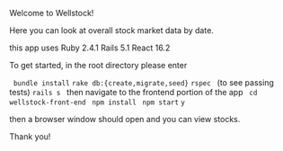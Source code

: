 Welcome to Wellstock!

Here you can look at overall stock market data by date. 

this app uses 
Ruby 2.4.1
Rails 5.1
React 16.2

To get started, in the root directory please enter

` bundle install`
`rake db:{create,migrate,seed}`
`rspec `
(to see passing tests)
`rails s `
then navigate to the frontend portion of the app
` cd wellstock-front-end`
` npm install`
` npm start`
` y `

then a browser window should open and you can view stocks.

Thank you!


